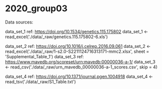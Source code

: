 # 2020_group03

Data sources:

data_set_1 ref: https://doi.org/10.1534/genetics.115.175802
data_set_1 <- read_excel('./data/_raw/genetics.115.175802-6.xls')

data_set_2 ref: https://doi.org/10.1016/j.celrep.2016.09.061
data_set_2 <- read_excel('./data/_raw/1-s2.0-S2211124716313171-mmc2.xlsx',
                         sheet = 'Supplemental_Table_1')
data_set_3 ref: https://www.mavedb.org/scoreset/urn:mavedb:00000036-a-1/
data_set_3 <- read_csv('./data/_raw/urn_mavedb_00000036-a-1_scores.csv', skip = 4)

data_set_4 ref: https://doi.org/10.1371/journal.pgen.1004918
data_set_4 <- read_tsv('./data/_raw/S1_Table.txt')

